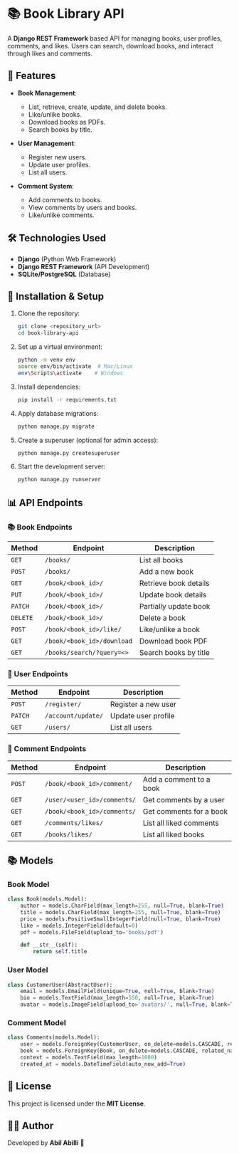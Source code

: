 # 📚 Book Library API

A **Django REST Framework** based API for managing books, user profiles, comments, and likes. Users can search, download books, and interact through likes and comments.

## 🚀 Features

- **Book Management**:
  - List, retrieve, create, update, and delete books.
  - Like/unlike books.
  - Download books as PDFs.
  - Search books by title.

- **User Management**:
  - Register new users.
  - Update user profiles.
  - List all users.

- **Comment System**:
  - Add comments to books.
  - View comments by users and books.
  - Like/unlike comments.

## 🛠️ Technologies Used

- **Django** (Python Web Framework)
- **Django REST Framework** (API Development)
- **SQLite/PostgreSQL** (Database)

## 📄 Installation & Setup

1. Clone the repository:

   ```bash
   git clone <repository_url>
   cd book-library-api
   ```

2. Set up a virtual environment:

   ```bash
   python -m venv env
   source env/bin/activate  # Mac/Linux
   env\Scripts\activate    # Windows
   ```

3. Install dependencies:

   ```bash
   pip install -r requirements.txt
   ```

4. Apply database migrations:

   ```bash
   python manage.py migrate
   ```

5. Create a superuser (optional for admin access):

   ```bash
   python manage.py createsuperuser
   ```

6. Start the development server:

   ```bash
   python manage.py runserver
   ```

## 📊 API Endpoints

### 📚 Book Endpoints

| Method   | Endpoint                  | Description             |
|----------|---------------------------|-------------------------|
| `GET`    | `/books/`                 | List all books          |
| `POST`   | `/books/`                 | Add a new book          |
| `GET`    | `/book/<book_id>/`        | Retrieve book details   |
| `PUT`    | `/book/<book_id>/`        | Update book details     |
| `PATCH`  | `/book/<book_id>/`        | Partially update book   |
| `DELETE` | `/book/<book_id>/`        | Delete a book           |
| `POST`   | `/book/<book_id>/like/`   | Like/unlike a book      |
| `GET`    | `/book/<book_id>/download`| Download book PDF       |
| `GET`    | `/books/search/?query=<>` | Search books by title   |

### 👤 User Endpoints

| Method   | Endpoint                  | Description              |
|----------|---------------------------|--------------------------|
| `POST`   | `/register/`              | Register a new user      |
| `PATCH`  | `/account/update/`        | Update user profile      |
| `GET`    | `/users/`                 | List all users          |

### 💬 Comment Endpoints

| Method   | Endpoint                      | Description                   |
|----------|-------------------------------|-------------------------------|
| `POST`   | `/book/<book_id>/comment/`    | Add a comment to a book       |
| `GET`    | `/user/<user_id>/comments/`   | Get comments by a user        |
| `GET`    | `/book/<book_id>/comments/`   | Get comments for a book       |
| `GET`    | `/comments/likes/`            | List all liked comments       |
| `GET`    | `/books/likes/`               | List all liked books          |

## 📚 Models

### Book Model
```python
class Book(models.Model):
    author = models.CharField(max_length=255, null=True, blank=True)
    title = models.CharField(max_length=255, null=True, blank=True)
    price = models.PositiveSmallIntegerField(null=True, blank=True)
    like = models.IntegerField(default=0)
    pdf = models.FileField(upload_to='books/pdf')

    def __str__(self):
        return self.title
```

### User Model
```python
class CustomerUser(AbstractUser):
    email = models.EmailField(unique=True, null=True, blank=True)
    bio = models.TextField(max_length=550, null=True, blank=True)
    avatar = models.ImageField(upload_to='avatars/', null=True, blank=True)
```

### Comment Model
```python
class Comments(models.Model):
    user = models.ForeignKey(CustomerUser, on_delete=models.CASCADE, related_name='comments')
    book = models.ForeignKey(Book, on_delete=models.CASCADE, related_name='comments')
    context = models.TextField(max_length=1000)
    created_at = models.DateTimeField(auto_now_add=True)
```

## 📜 License

This project is licensed under the **MIT License**.

## 👨‍💻 Author

Developed by **Abil Abilli** 🚀

